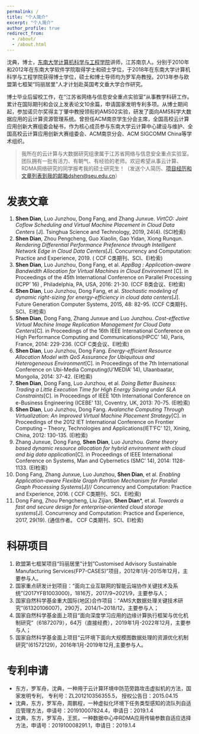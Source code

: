 ```yaml
---
permalink: /
title: "个人简介"
excerpt: "个人简介"
author_profile: true
redirect_from: 
  - /about/
  - /about.html
---
```


沈典，博士，[东南大学计算机科学与工程学院](http://cse.seu.edu.cn)讲师，江苏南京人。分别于2010年和2012年在东南大学软件学院取得学士和硕士学位，于2018年在东南大学计算机科学与工程学院获得博士学位，硕士和博士导师均为罗军舟教授。2013年参与欧盟第七框架“玛丽居里”人才计划赴英国考文垂大学合作研究。

博士毕业后留校工作，在“江苏省网络与信息安全重点实验室”从事教学科研工作。累计在国际期刊和会议上发表论文10余篇，申请国家发明专利多项。从博士期间起，参加诺贝尔奖得主丁肇中教授领衔的AMS02实验，研发了面向AMS科学大数据应用的云计算资源管理系统。曾担任ACM南京学生分会主席，全国高校云计算应用创新大赛组委会秘书，作为核心成员参与东南大学云计算中心建设与维护、全国高校云计算应用创新大赛组委会、ACM南京分会、ACM SIGCOMM China等学术组织。

> 我所在的云计算与大数据研究组隶属于江苏省网络与信息安全重点实验室。团队拥有一批有活力、有朝气、有经验的老师。欢迎希望从事云计算、RDMA网络研究的同学报考我的硕士研究生！（发送个人简历、项目经历和文章列表到我的邮箱dshen@seu.edu.cn）

发表文章
======
1. **Shen Dian**, Luo Junzhou, Dong Fang, and Zhang Junxue. *VirtCO: Joint Coflow Scheduling and Virtual Machine Placement in Cloud Data Centers* [J]. Tsinghua Science and Technology, 2019, 24(4). (SCI检索)
1. **Shen Dian**, Zhou Pengcheng, Guo Xiaolin, Gao Yidan, Xiong Runqun. *Rendering Differential Performance Preference through Intelligent Network Edge in Cloud Data Centers*[J]. Concurrency and Computation: Practice and Experience, 2019. ( CCF C类期刊、SCI、EI检索)
1. **Shen Dian**, Luo Junzhou, Dong Fang, et al. *AppBag : Application-aware Bandwidth Allocation for Virtual Machines in Cloud Environment* [C]. in Proceedings of the 45th International Conference on Parallel Processing (ICPP’ 16) , Philadelphia, PA, USA, 2016: 21-30. (CCF B类会议、EI检索)
1. **Shen Dian**, Luo Junzhou, Dong Fang, et al. *Stochastic modeling of dynamic right-sizing for energy-efficiency in cloud data centers*[J]. Future Generation Computer Systems, 2015, 48: 82-95. (CCF C类期刊、SCI、EI检索)
1. **Shen Dian**, Dong Fang, Zhang Junxue and Luo Junzhou. *Cost-effective Virtual Machine Image Replication Management for Cloud Data Centers*[C]. in Proceedings of the 16th IEEE International Conference on High Performance Computing and Communications(HPCC’ 14), Paris, France, 2014: 229-236. (CCF C类会议、EI检索)
1. **Shen Dian**, Luo Junzhou, Dong Fang. *Energy-efficient Resource Allocation Model with QoS Assurance for Ubiquitous and Heterogeneous Environment*[C]. in Proceedings of the 7th International Conference on Ubi-Media Computing(U’MEDIA’ 14), Ulaanbaatar, Mongolia, 2014: 37-42. (EI检索)
1. **Shen Dian**, Dong Fang, Luo Junzhou, et al. *Doing Better Business: Trading a Little Execution Time for High Energy Saving under SLA Constraints*[C]. in Proceedings of IEEE 10th International Conference on e-Business Engineering (ICEBE’ 13), Coventry, UK, 2013: 70-75. (EI检索)
1. **Shen Dian**, Luo Junzhou, Dong Fang. *Avalanche Computing Through Virtualization: An Improved Virtual Machine Placement Strategy*[C]. in Proceedings of the 2012 IET International Conference on Frontier Computing – Theory, Technologies and Applications(IET’FC’ 12), Xining, China, 2012: 130-135. (EI检索)
1. Zhang Junxue, Dong Fang, **Shen Dian**, Luo Junzhou. *Game theory based dynamic resource allocation for hybrid environment with cloud and big data application*[C]. in Proceedings of IEEE International Conference on Systems, Man and Cybernetics (SMC’ 14), 2014: 1128-1133. (EI检索)
1. Dong Fang, Zhang Junxue, Luo Junzhou, **Shen Dian**, et al. *Enabling Application-aware Flexible Graph Partition Mechanism for Parallel Graph Processing Systems*[J]// Concurrency and Computation: Practice and Experience, 2016. ( CCF C类期刊、SCI、EI检索)
1. Dong Fang, Zhou Pengcheng, Liu Zijian, **Shen Dian***, et al. *Towards a fast and secure design for enterprise‐oriented cloud storage systems*[J]. Concurrency and Computation: Practice and Experience, 2017, 29(19). (通信作者。 CCF C类期刊、SCI、EI检索)

科研项目
======
1. 欧盟第七框架项目“玛丽居里”计划”Customised Advisory Sustainable Manufacturing Services(FP7-CASES)”项目，2012年1月-2015年12月，主要参与人。
1. 国家重点研发计划项目：“面向工业互联网的智能云端协作关键技术及系统”(2017YFB1003000)，1816万，2017/9~2021/9，主要参与人；
1. 国家自然科学基金重大国际(地区)合作项目：“AMS大数据处理关键技术研究”(61320106007)，290万，2014/1~2018/12，主要参与人；
1. 国家自然科学基金面上项目“面向深度学习应用的边缘计算执行框架与优化机制研究”（61872079），64万（直接经费），2019年1月-2022年12月，主要参与人；
1. 国家自然科学基金面上项目“云环境下面向大规模图数据处理的资源优化机制研究”(61572129)，2016年1月-2019年12月,主要参与人。

专利申请
======
- 东方，罗军舟，沈典，一种用于云计算环境中防范旁路攻击虚拟机的方法，国家发明专利， 专利号：ZL201210356355.5， 授权公告日：2015.04.15
- 沈典，东方，罗军舟，周鹏程，一种虚拟化环境下任务类型感知的流队列自适应管理方法，申请号：201910007824.4，申请日：2019.1.4
- 沈典，东方，罗军舟，王凯，一种数据中心中RDMA应用传输参数自适应选择方法，申请号：201910008291.1，申请日：2019.1.4